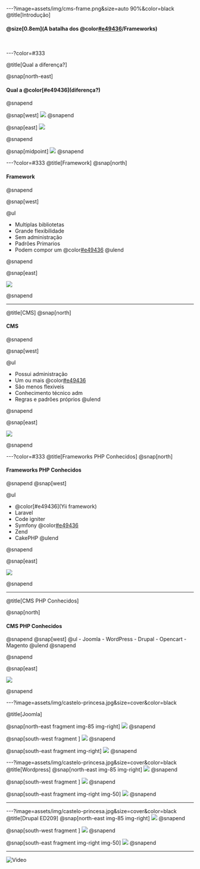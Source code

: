 ---?image=assets/img/cms-frame.png&size=auto 90%&color=black
@title[Introdução]

#### @size[0.8em](A batalha dos @color[#e49436](CMS)/Frameworks)

<br>

---?color=#333

@title[Qual a diferença?]

@snap[north-east]
<h4>Qual a @color[#e49436](diferença?)</h4>
@snapend

@snap[west]
![](assets/img/cms.png)
@snapend

@snap[east]
![](assets/img/frame.png)

@snapend

@snap[midpoint]
![](assets/img/versus.png)
@snapend

---?color=#333
@title[Framework]
@snap[north]
<h4>Framework</h4>
@snapend


@snap[west]

@ul
- Multiplas bibliotetas
- Grande flexibilidade
- Sem administração
- Padrões Primarios
- Podem compor um @color[#e49436](CMS)
@ulend

@snapend

@snap[east]

![](assets/img/frame.png)

@snapend

---
@title[CMS]
@snap[north]
<h4>CMS</h4>
@snapend


@snap[west]

@ul
- Possui administração
- Um ou mais @color[#e49436](Frameworks)
- São menos flexiveis
- Conhecimento técnico adm
- Regras e padrões próprios
@ulend

@snapend

@snap[east]

![](assets/img/cms.png)

@snapend

---?color=#333
@title[Frameworks PHP Conhecidos]
@snap[north]
<h4>Frameworks PHP Conhecidos</h4>
@snapend
@snap[west]

@ul
- @color[#e49436](Yii framework)
- Laravel 
- Code igniter
- Symfony @color[#e49436](modular)
- Zend
- CakePHP
@ulend

@snapend

@snap[east]

![](assets/img/frame.png)

@snapend


---
@title[CMS PHP Conhecidos]

@snap[north]
<h4>CMS PHP Conhecidos</h4>
@snapend
@snap[west]
@ul
- Joomla
- WordPress 
- Drupal
- Opencart
- Magento
@ulend
@snapend

@snapend

@snap[east]

![](assets/img/cms.png)

@snapend

---?image=assets/img/castelo-princesa.jpg&size=cover&color=black

@title[Joomla]

@snap[north-east fragment img-85 img-right]
![](assets/img/dragao.gif)
@snapend

@snap[south-west fragment ]
![](assets/img/joomla.png)
@snapend

@snap[south-east fragment img-right]
![](assets/img/tanque.gif)
@snapend

---?image=assets/img/castelo-princesa.jpg&size=cover&color=black
@title[Wordpress]
@snap[north-east img-85 img-right]
![](assets/img/dragao.gif)
@snapend

@snap[south-west fragment ]
![](assets/img/wordpress.jpg)
@snapend

@snap[south-east fragment img-right img-50]
![](assets/img/canivete.png)
@snapend

---

---?image=assets/img/castelo-princesa.jpg&size=cover&color=black
@title[Drupal ED209]
@snap[north-east img-85 img-right]
![](assets/img/dragao.gif)
@snapend

@snap[south-west fragment ]
![](assets/img/drupal.png)
@snapend

@snap[south-east fragment img-right img-50]
![](assets/img/ed209.png)
@snapend

---

![Video](https://www.youtube.com/embed/_MS4sLlBvbE)